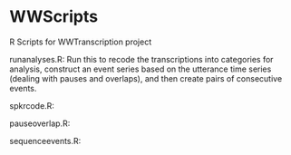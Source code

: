 # WWScripts
R Scripts for WWTranscription project

runanalyses.R: Run this to recode the transcriptions into categories for analysis, construct an event series based on the utterance time series (dealing with pauses and overlaps), and then create pairs of consecutive events.

spkrcode.R:

pauseoverlap.R:

sequenceevents.R:
